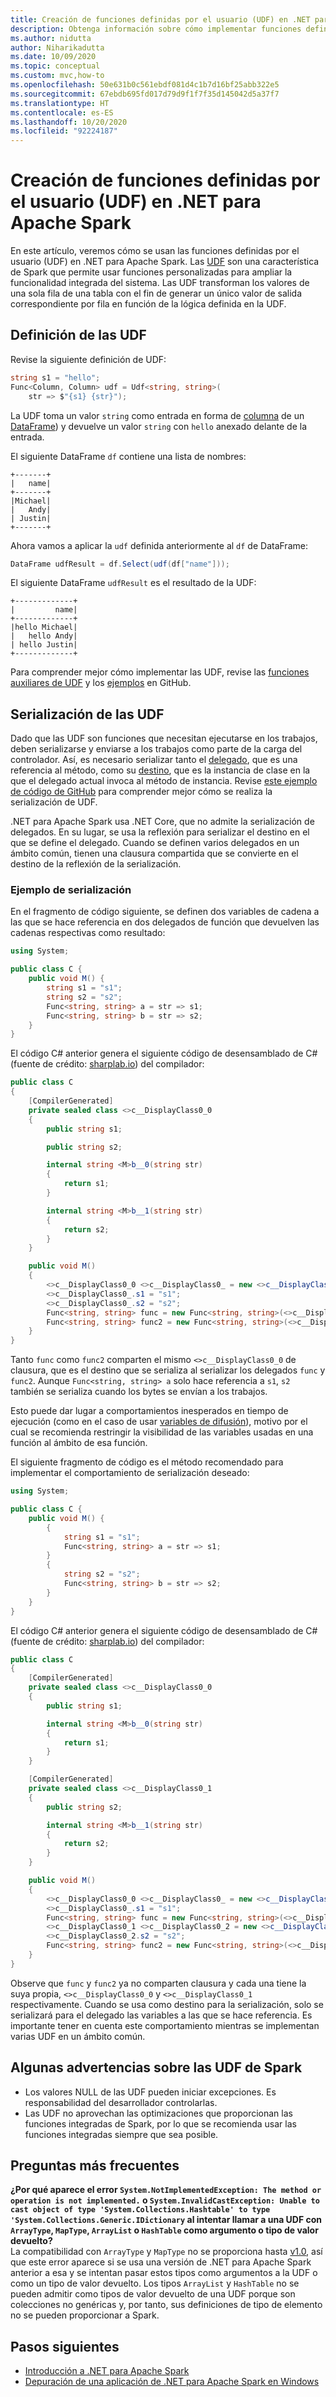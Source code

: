 ```yaml
---
title: Creación de funciones definidas por el usuario (UDF) en .NET para Apache Spark
description: Obtenga información sobre cómo implementar funciones definidas por el usuario (UDF) en .NET para aplicaciones Apache Spark.
ms.author: nidutta
author: Niharikadutta
ms.date: 10/09/2020
ms.topic: conceptual
ms.custom: mvc,how-to
ms.openlocfilehash: 50e631b0c561ebdf081d4c1b7d16bf25abb322e5
ms.sourcegitcommit: 67ebdb695fd017d79d9f1f7f35d145042d5a37f7
ms.translationtype: HT
ms.contentlocale: es-ES
ms.lasthandoff: 10/20/2020
ms.locfileid: "92224187"
---
```

# <a name="create-user-defined-functions-udf-in-net-for-apache-spark"></a>Creación de funciones definidas por el usuario (UDF) en .NET para Apache Spark

En este artículo, veremos cómo se usan las funciones definidas por el usuario (UDF) en .NET para Apache Spark. Las [UDF](https://spark.apache.org/docs/latest/api/java/org/apache/spark/sql/expressions/UserDefinedFunction.html) son una característica de Spark que permite usar funciones personalizadas para ampliar la funcionalidad integrada del sistema. Las UDF transforman los valores de una sola fila de una tabla con el fin de generar un único valor de salida correspondiente por fila en función de la lógica definida en la UDF.

## <a name="define-udfs"></a>Definición de las UDF

Revise la siguiente definición de UDF:

```csharp
string s1 = "hello";
Func<Column, Column> udf = Udf<string, string>(
    str => $"{s1} {str}");
```

La UDF toma un valor `string` como entrada en forma de [columna](https://github.com/dotnet/spark/blob/master/src/csharp/Microsoft.Spark/Sql/Column.cs#L14) de un [DataFrame](https://github.com/dotnet/spark/blob/master/src/csharp/Microsoft.Spark/Sql/DataFrame.cs#L24)) y devuelve un valor `string` con `hello` anexado delante de la entrada.

El siguiente DataFrame `df` contiene una lista de nombres:

```text
+-------+
|   name|
+-------+
|Michael|
|   Andy|
| Justin|
+-------+
```

Ahora vamos a aplicar la `udf` definida anteriormente al `df` de DataFrame:

```csharp
DataFrame udfResult = df.Select(udf(df["name"]));
```

El siguiente DataFrame `udfResult` es el resultado de la UDF:

```text
+-------------+
|         name|
+-------------+
|hello Michael|
|   hello Andy|
| hello Justin|
+-------------+
```

Para comprender mejor cómo implementar las UDF, revise las [funciones auxiliares de UDF](https://github.com/dotnet/spark/blob/master/src/csharp/Microsoft.Spark/Sql/Functions.cs#L3616) y los [ejemplos](https://github.com/dotnet/spark/blob/master/src/csharp/Microsoft.Spark.E2ETest/UdfTests/UdfSimpleTypesTests.cs#L49) en GitHub.

## <a name="udf-serialization"></a>Serialización de las UDF

Dado que las UDF son funciones que necesitan ejecutarse en los trabajos, deben serializarse y enviarse a los trabajos como parte de la carga del controlador. Así, es necesario serializar tanto el [delegado](../../csharp/programming-guide/delegates/index.md), que es una referencia al método, como su [destino](xref:System.Delegate.Target%2A), que es la instancia de clase en la que el delegado actual invoca al método de instancia. Revise [este ejemplo de código de GitHub](https://github.com/dotnet/spark/blob/master/src/csharp/Microsoft.Spark/Utils/CommandSerDe.cs#L149) para comprender mejor cómo se realiza la serialización de UDF.

.NET para Apache Spark usa .NET Core, que no admite la serialización de delegados. En su lugar, se usa la reflexión para serializar el destino en el que se define el delegado. Cuando se definen varios delegados en un ámbito común, tienen una clausura compartida que se convierte en el destino de la reflexión de la serialización.

### <a name="serialization-example"></a>Ejemplo de serialización

En el fragmento de código siguiente, se definen dos variables de cadena a las que se hace referencia en dos delegados de función que devuelven las cadenas respectivas como resultado:

```csharp
using System;

public class C {
    public void M() {
        string s1 = "s1";
        string s2 = "s2";
        Func<string, string> a = str => s1;
        Func<string, string> b = str => s2;
    }
}
```

El código C# anterior genera el siguiente código de desensamblado de C# (fuente de crédito: [sharplab.io](https://sharplab.io)) del compilador:

```csharp
public class C
{
    [CompilerGenerated]
    private sealed class <>c__DisplayClass0_0
    {
        public string s1;

        public string s2;

        internal string <M>b__0(string str)
        {
            return s1;
        }

        internal string <M>b__1(string str)
        {
            return s2;
        }
    }

    public void M()
    {
        <>c__DisplayClass0_0 <>c__DisplayClass0_ = new <>c__DisplayClass0_0();
        <>c__DisplayClass0_.s1 = "s1";
        <>c__DisplayClass0_.s2 = "s2";
        Func<string, string> func = new Func<string, string>(<>c__DisplayClass0_.<M>b__0);
        Func<string, string> func2 = new Func<string, string>(<>c__DisplayClass0_.<M>b__1);
    }
}
```

Tanto `func` como `func2` comparten el mismo `<>c__DisplayClass0_0` de clausura, que es el destino que se serializa al serializar los delegados `func` y `func2`. Aunque `Func<string, string> a` solo hace referencia a `s1`, `s2` también se serializa cuando los bytes se envían a los trabajos.

Esto puede dar lugar a comportamientos inesperados en tiempo de ejecución (como en el caso de usar [variables de difusión](broadcast-guide.md)), motivo por el cual se recomienda restringir la visibilidad de las variables usadas en una función al ámbito de esa función.

El siguiente fragmento de código es el método recomendado para implementar el comportamiento de serialización deseado:

```csharp
using System;

public class C {
    public void M() {
        {
            string s1 = "s1";
            Func<string, string> a = str => s1;
        }
        {
            string s2 = "s2";
            Func<string, string> b = str => s2;
        }
    }
}
```

El código C# anterior genera el siguiente código de desensamblado de C# (fuente de crédito: [sharplab.io](https://sharplab.io)) del compilador:

```csharp
public class C
{
    [CompilerGenerated]
    private sealed class <>c__DisplayClass0_0
    {
        public string s1;

        internal string <M>b__0(string str)
        {
            return s1;
        }
    }

    [CompilerGenerated]
    private sealed class <>c__DisplayClass0_1
    {
        public string s2;

        internal string <M>b__1(string str)
        {
            return s2;
        }
    }

    public void M()
    {
        <>c__DisplayClass0_0 <>c__DisplayClass0_ = new <>c__DisplayClass0_0();
        <>c__DisplayClass0_.s1 = "s1";
        Func<string, string> func = new Func<string, string>(<>c__DisplayClass0_.<M>b__0);
        <>c__DisplayClass0_1 <>c__DisplayClass0_2 = new <>c__DisplayClass0_1();
        <>c__DisplayClass0_2.s2 = "s2";
        Func<string, string> func2 = new Func<string, string>(<>c__DisplayClass0_2.<M>b__1);
    }
}
```

Observe que `func` y `func2` ya no comparten clausura y cada una tiene la suya propia, `<>c__DisplayClass0_0` y `<>c__DisplayClass0_1` respectivamente. Cuando se usa como destino para la serialización, solo se serializará para el delegado las variables a las que se hace referencia. Es importante tener en cuenta este comportamiento mientras se implementan varias UDF en un ámbito común.

## <a name="some-spark-udf-caveats"></a>Algunas advertencias sobre las UDF de Spark

* Los valores NULL de las UDF pueden iniciar excepciones. Es responsabilidad del desarrollador controlarlas.
* Las UDF no aprovechan las optimizaciones que proporcionan las funciones integradas de Spark, por lo que se recomienda usar las funciones integradas siempre que sea posible.

## <a name="faqs"></a>Preguntas más frecuentes

**¿Por qué aparece el error `System.NotImplementedException: The method or operation is not implemented.` o `System.InvalidCastException: Unable to cast object of type 'System.Collections.Hashtable' to type 'System.Collections.Generic.IDictionary` al intentar llamar a una UDF con `ArrayType`, `MapType`, `ArrayList` o `HashTable` como argumento o tipo de valor devuelto?**  
La compatibilidad con `ArrayType` y `MapType` no se proporciona hasta [v1.0](https://github.com/dotnet/spark/releases/tag/v1.0.0), así que este error aparece si se usa una versión de .NET para Apache Spark anterior a esa y se intentan pasar estos tipos como argumentos a la UDF o como un tipo de valor devuelto.
Los tipos `ArrayList` y `HashTable` no se pueden admitir como tipos de valor devuelto de una UDF porque son colecciones no genéricas y, por tanto, sus definiciones de tipo de elemento no se pueden proporcionar a Spark.

## <a name="next-steps"></a>Pasos siguientes

* [Introducción a .NET para Apache Spark](../tutorials/get-started.md)
* [Depuración de una aplicación de .NET para Apache Spark en Windows](debug.md)
